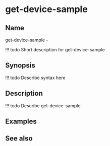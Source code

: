

# get-device-sample


## Name
get-device-sample - 

<!-- prettier-ignore -->
!!! todo
     Short description for get-device-sample

## Synopsis
<!-- prettier-ignore -->
!!! todo
    Describe syntax here

## Description
<!-- prettier-ignore -->
!!! todo
    Describe get-device-sample

## Examples

## See also

